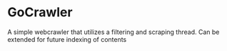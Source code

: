 # GoCrawler
A simple webcrawler that utilizes a filtering and scraping thread. Can be extended for future indexing of contents

